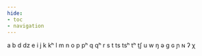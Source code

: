```yaml
---
hide:
- toc
- navigation
---
```

a
b
d
dz
e
i
j
k
kʰ
l
m
n
o
p
pʰ
q
qʰ
r
s
t
ts
tsʰ
tʰ
t̠ʃ
u
w
ŋ
ə
ɡ
ɢ
ɲ
ɴ
ʔ
χ
